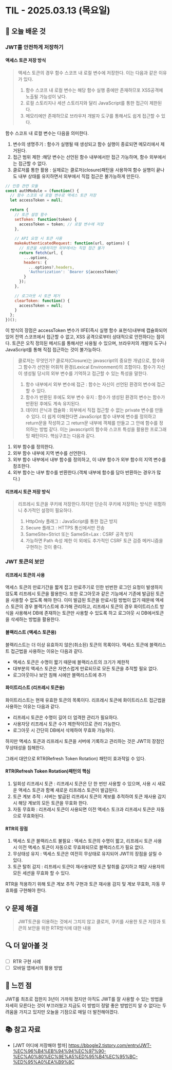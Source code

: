 # TIL - 2025.03.13 (목요일)

## 📝 오늘 배운 것

### JWT를 안전하게 저장하기
#### 액세스 토큰 저장 방식
> 액세스 토큰의 경우 함수 스코프 내 로컬 변수에 저장한다. 이는 다음과 같은 이유가 있다.
> 1. 함수 스코프 내 로컬 변수는 해당 함수 실행 중에만 존재하므포 XSS공격에 노출될 가능성이 낮다.
> 2. 로컬 스토리지나 세션 스토리지와 달리 JavaScript를 통한 접근이 제한된다.
> 3. 메모리에만 존재하므로 브라우저 개발자 도구를 통해서도 쉽게 접근할 수 있다.

함수 스코프 내 로컬 변수는 다음을 의미한다.
1. 변수의 생명주기 : 함수가 실행될 때 생성되고 함수 실행이 종료되면 메모리에서 제거된다.
2. 접근 범위 제한 :해당 변수는 선언된 함수 내부에서만 접근 가능하며, 함수 외부에서는 접근할 수 없다.
3. 클로저를 통한 활용 : 실제로는 클로저(closure)패턴을 사용하여 함수 실행이 끝나도 내부 상태를 유지하면서 외부에서 직접 접근은 불가능하게 만든다.
``` javascript 
// 인증 관련 모듈
const authModule = (function() {
  // 함수 스코프 내 로컬 변수로 액세스 토큰 저장
  let accessToken = null;
  
  return {
    // 토큰 설정 함수
    setToken: function(token) {
      accessToken = token; // 로컬 변수에 저장
    },
    
    // API 요청 시 토큰 사용
    makeAuthenticatedRequest: function(url, options) {
      // 토큰을 사용하지만 외부에서는 직접 접근 불가
      return fetch(url, {
        ...options,
        headers: {
          ...options?.headers,
          'Authorization': `Bearer ${accessToken}`
        }
      });
    },
    
    // 로그아웃 시 토큰 제거
    clearToken: function() {
      accessToken = null;
    }
  };
})();

```
이 방식의 장점은 accessToken 변수가 IIFE(즉시 실행 함수 표현식)내부에 캡슐화되어 있어 전역 스코프에서 접근할 수 없고,
XSS 공격으로부터 상대적으로 안전하다는 점이다. 토큰은 오직 정의된 메서드를 통해서만 사용될 수 있으며, 브라우저의 개발자 도구나 JavaScript를
통해 직접 접근하는 것이 불가능하다.
> 클로저는 무엇인가?
> 클로저(Closure)는 javascript의 중요한 개념으로, 함수와 그 함수가 선언된 어휘적 환경(Lexical Environment)의 조합이다.
> 함수가 자신이 생성될 당시의 외부 변수를 기억하고 접근할 수 있는 특성을 말한다.
> 1. 함수 내부에서 외부 변수에 접근 : 함수는 자신이 선언된 환경의 변수에 접근할 수 있다.
> 2. 함수가 반환된 후에도 외부 변수 유지 : 함수가 생성된 환경의 변수는 함수가 반환된 후에도 계속 유지된다.
> 3. 데이터 은닉과 캡슐화 : 외부에서 직접 접근할 수 없는 private 변수를 만들 수 있다.
더 쉽게 이해한다면 JavaScript 함수 내부에 변수를 정의하고 return문을 작성하고 그 return문 내부에 객체를 만들고 그 안에 함수를 정의하는 방법 같다.
이는 javascript의 함수와 스코프 특성을 활용한 프로그래밍 패턴이다. 핵심구조는 다음과 같다.
1. 외부 함수를 정의한다.
2. 외부 함수 내부에 지역 변수를 선언한다.
3. 외부 함수 내부에서 내부 함수를 정의하고, 이 내부 함수가 외부 함수의 지역 변수를 참조한다.
4. 외부 함수는 내부 함수를 반환한다.(객체 내부에 함수를 담아 반환하는 경우가 많다.)

#### 리프레시 토큰 저장 방식
> 리프레시 토큰을 쿠키에 저장한다.하지만 단순히 쿠키에 저장하는 방식은 위험하니 추가적인 설정이 필요하다.
> 1. HttpOnly 플래그 : JavaScript를 통한 접근 방지
> 2. Secure 플래그 : HTTPS 통신에서만 전송
> 3. SameSite=Strict 또는 SameSit=Lax : CSRF 공격 방지
> 4. 가능하면 Path 속성 제한
> 이 외에도 추가적인 CSRF 토큰 검증 메커니즘을 구현하는 것이 좋다.


### JWT 토큰의 보안
#### 리프레시 토큰의 사용
액세스 토큰의 만료기간을 짧게 잡고 만료주기로 인한 빈번한 로그인 요청이 발생하지 않도록 리프레시 토큰을 활용한다. 또한 로그아웃과 같은 기능에서 기존에 발급된 토큰을 사용할 수 없도록 해야 한다. 이미 발급된 토큰을 만료시킬 방법이 없기 때문에 엑세스 토큰의 경우 블랙기스트에 추가해 관리하고, 리프레시 토큰의 경우 화이트리스트 방식을 사용해서 DB에 존재하는 토큰만 사용할 수 있도록 하고 로그아웃 시 DB에서토큰을 삭세하는 방법을 활용한다. 

#### 블랙리스트 (액세스 토큰용)
블랙리스트는 더 이상 유효하지 않은(취소된) 토큰의 목록이다. 액세스 토큰에 블랙리스트 접근법을 사용하는 이유는 다음과 같다.
- 액세스 토큰은 수명이 짧기 때문에 블랙리스트의 크기가 제한적
- 대부분의 액세스 토큰은 자연스럽게 만료되므로 모든 토큰을 추적할 필요 없다.
- 로그아웃이나 보안 침해 시에만 블랙리스트에 추가

#### 화이트리스트 (리프레시 토큰용)
화이트리스트는 현재 유효한 토큰의 목록이다. 리프레시 토큰에 화이트리스트 접근법을 사용하는 이유는 다음과 같다.
- 리프레시 토큰은 수명이 길어 더 엄격한 관리가 필요하다.
- 사용자당 리프레시 토큰 수가 제한적이므로 관리 가능한다.
- 로그아웃 시 간단히 DB에서 삭제하여 무효화 가능하다.

하지만 액세스 토큰과 리프레시 토큰을 서버에 기록하고 관리하는 것은 JWT의 장점인 무상태성을 침해한다.

그래서 대안으로 RTR(Refresh Token Rotation) 패턴이 효과적일 수 있다.
#### RTR(Refresh Token Rotation)패턴의 핵심
1. 일회성 리프레시 토큰 : 리프레시 토큰은 단 한 번만 사용할 수 있으며, 사용 시 새로운 액세스 토큰과 함꼐 새로운 리프레스 토큰이 발급된다.
2. 토큰 계보 추적 : 서버는 발급된 리프레시 토큰의 계보를 추적하여 토큰 재사용 감지 시 해당 계보의 모든 토큰을 무효화 한다.
3. 자동 무효화 : 리프레시 토큰이 사용되면 이전 액세스 토크과 리프레시 토큰은 자동으로 무효화된다.

#### RTR의 장점
1. 액세스 토큰 블랙리스트 불필요 : 엑세스 토큰의 수명이 짧고, 리프레시 토큰 사용 시 이전 액세스 토큰이 자동으로 무효화되므로 블랙리스트가 필요 없다.
2. 무상태성 유지 : 엑세스 토큰은 여전히 무상태로 유지되어 JWT의 장점을 살릴 수 있다.
3. 토큰 탈취 감지 : 리프레시 토큰이 재사용되면 토큰 탈취를 감지하고 해당 사용자의 모든 세션을 무효화 할 수 있다.

RTR을 적용하기 위해 토큰 계보 추적 구현과 토큰 재사용 감지 및 계보 무효화, 자동 무효화를 구현해야 한다.
 
## 💡 문제 해결

> JWT토큰을 이용하는 것에서 그치지 않고 클로저, 쿠키를 사용한 토큰 저장과 토큰의 보안을 위한 RTR방식에 대한 내용

## 🔍 더 알아볼 것

- [ ] RTR 구현 사례 
- [ ] 모바일 앱에서의 활용 방법

## 🧐 느낀 점

JWT를 최초로 접한지 3년이 가까워 졌지만 아직도 JWT를 잘 사용할 수 있는 방법을 자세히 모른다는 것이 부끄러웠고 지금도 이 방법이 정말 좋은 방법인지 알 수 없다는 두려움을 가지고 있지만 오늘을 기점으로 매일 더 발전해야겠다.

## 📚 참고 자료

- [JWT 어디에 저장해야 할까] https://bbogle2.tistory.com/entry/JWT-%EC%96%B4%EB%94%94%EC%97%90-%EC%A0%80%EC%9E%A5%ED%95%B4%EC%95%BC-%ED%95%A0%EA%B9%8C